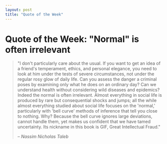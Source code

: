 ```yaml
---
layout: post
title: "Quote of the Week"
---
```


# Quote of the Week: "Normal" is often irrelevant

> "I don't particularly care about the usual. If you want to get an idea of a friend's temperament, ethics, and personal elegance, you need to look at him under the tests of 
>  severe circumstances, not under the regular rosy glow of daily life. Can you assess the danger a criminal poses by examining only what he does on an ordinary day? Can we
>  understand health without considering wild diseases and epidemics? Indeed the normal is often irrelevant. Almost everything in social life is produced by rare but consequential
>  shocks and jumps; all the while almost everything studied about social life focuses on the 'normal,' particularly with 'bell curve' methods of inference that tell you close to
>  nothing. Why? Because the bell curve ignores large deviations, cannot handle them, yet makes us confident that we have tamed uncertainty. Its nickname in this book is GIF,
>  Great Intellectual Fraud."
> 
> – _Nassim Nicholas Taleb_
